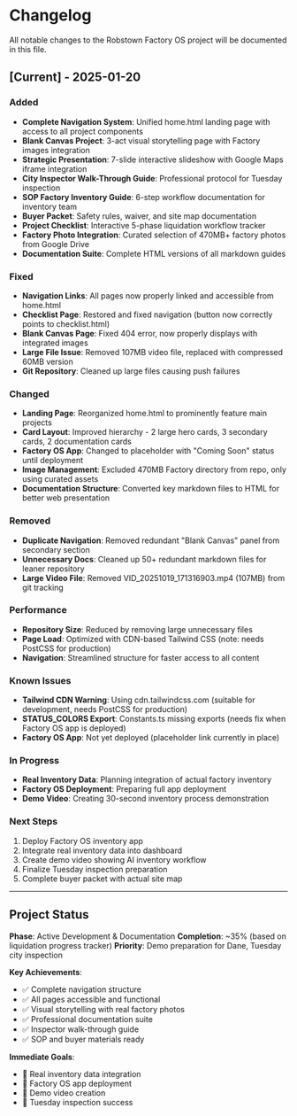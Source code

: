 # Changelog

All notable changes to the Robstown Factory OS project will be documented in this file.

## [Current] - 2025-01-20

### Added
- **Complete Navigation System**: Unified home.html landing page with access to all project components
- **Blank Canvas Project**: 3-act visual storytelling page with Factory images integration
- **Strategic Presentation**: 7-slide interactive slideshow with Google Maps iframe integration
- **City Inspector Walk-Through Guide**: Professional protocol for Tuesday inspection
- **SOP Factory Inventory Guide**: 6-step workflow documentation for inventory team
- **Buyer Packet**: Safety rules, waiver, and site map documentation
- **Project Checklist**: Interactive 5-phase liquidation workflow tracker
- **Factory Photo Integration**: Curated selection of 470MB+ factory photos from Google Drive
- **Documentation Suite**: Complete HTML versions of all markdown guides

### Fixed
- **Navigation Links**: All pages now properly linked and accessible from home.html
- **Checklist Page**: Restored and fixed navigation (button now correctly points to checklist.html)
- **Blank Canvas Page**: Fixed 404 error, now properly displays with integrated images
- **Large File Issue**: Removed 107MB video file, replaced with compressed 60MB version
- **Git Repository**: Cleaned up large files causing push failures

### Changed
- **Landing Page**: Reorganized home.html to prominently feature main projects
- **Card Layout**: Improved hierarchy - 2 large hero cards, 3 secondary cards, 2 documentation cards
- **Factory OS App**: Changed to placeholder with "Coming Soon" status until deployment
- **Image Management**: Excluded 470MB Factory directory from repo, only using curated assets
- **Documentation Structure**: Converted key markdown files to HTML for better web presentation

### Removed
- **Duplicate Navigation**: Removed redundant "Blank Canvas" panel from secondary section
- **Unnecessary Docs**: Cleaned up 50+ redundant markdown files for leaner repository
- **Large Video File**: Removed VID_20251019_171316903.mp4 (107MB) from git tracking

### Performance
- **Repository Size**: Reduced by removing large unnecessary files
- **Page Load**: Optimized with CDN-based Tailwind CSS (note: needs PostCSS for production)
- **Navigation**: Streamlined structure for faster access to all content

### Known Issues
- **Tailwind CDN Warning**: Using cdn.tailwindcss.com (suitable for development, needs PostCSS for production)
- **STATUS_COLORS Export**: Constants.ts missing exports (needs fix when Factory OS app is deployed)
- **Factory OS App**: Not yet deployed (placeholder link currently in place)

### In Progress
- **Real Inventory Data**: Planning integration of actual factory inventory
- **Factory OS Deployment**: Preparing full app deployment
- **Demo Video**: Creating 30-second inventory process demonstration

### Next Steps
1. Deploy Factory OS inventory app
2. Integrate real inventory data into dashboard
3. Create demo video showing AI inventory workflow
4. Finalize Tuesday inspection preparation
5. Complete buyer packet with actual site map

---

## Project Status

**Phase**: Active Development & Documentation
**Completion**: ~35% (based on liquidation progress tracker)
**Priority**: Demo preparation for Dane, Tuesday city inspection

**Key Achievements**:
- ✅ Complete navigation structure
- ✅ All pages accessible and functional
- ✅ Visual storytelling with real factory photos
- ✅ Professional documentation suite
- ✅ Inspector walk-through guide
- ✅ SOP and buyer materials ready

**Immediate Goals**:
- 🎯 Real inventory data integration
- 🎯 Factory OS app deployment
- 🎯 Demo video creation
- 🎯 Tuesday inspection success
